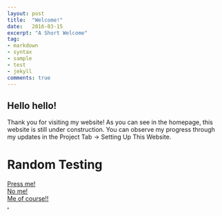 ```yaml
---
layout: post
title:  "Welcome!"
date:   2016-03-15
excerpt: "A Short Welcome"
tag:
- markdown 
- syntax
- sample
- test
- jekyll
comments: true
---
```


## Hello hello!

Thank you for visiting my website! As you can see in the homepage, this website is still under construction. You can observe my progress through my updates in the Project Tab -> Setting Up This Website. 


# Random Testing
<div markdown="0"><a href="#" class="btn btn-success">Press me!</a></div>
<div markdown="0"><a href="#" class="btn btn-warning">No me!</a></div>
<div markdown="0"><a href="#" class="btn btn-danger">Me of course!!</a></div>
<div markdown="0"><a href="#" class="btn btn-info">.</a></div>


